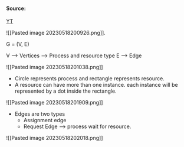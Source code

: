 #### Source:
[YT](https://www.youtube.com/watch?v=7Z5gQSn4O3o&list=PLXj4XH7LcRfDrdQuJTHIPmKMpa7eYVaPm&index=40)


![[Pasted image 20230518200926.png]].

G = (V, E)

V --> Vertices -->  Process and resource type
E --> Edge

![[Pasted image 20230518201038.png]]

* Circle represents process and rectangle represents resource.
* A resource can have more than one instance. each instance will be represented by a dot inside the rectangle.

![[Pasted image 20230518201909.png]]

* Edges are two types
	* Assignment edge
	* Request Edge --> process wait for resource.

![[Pasted image 20230518202018.png]]


